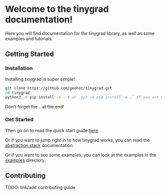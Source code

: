 # Welcome to the tinygrad documentation!

Here you will find documentation for the tinygrad library, as well as some examples and tutorials.

## Getting Started

### Installation

Installing tinygrad is super simple!

```sh
git clone https://github.com/geohot/tinygrad.git
cd tinygrad
python3 -m pip install -e . # or `py3 -m pip install -e .` if you are on windows
```
Don't forget the `.` at the end!

### Get Started

Then go on to read the quick start guide [here](/docs/quickstart.md).

Or if you want to jump right in to how tinygrad works, you can read the [abstraction stack](/docs/abstractions.md) documentation.

Or if you want to see some examples, you can look at the examples in the [examples](/examples) directory.

## Contributing

TODO: link/add contributing guide
